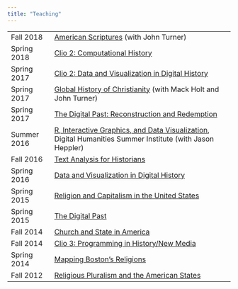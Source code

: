 ```yaml
---
title: "Teaching"
---
```


<table border="0" cellspacing="5" cellpadding="5">
  <tr><td class="semester">Fall 2018</td> <td><a href="https://historyarthistory.gmu.edu/courses/hist389/course_sections/36671">American Scriptures</a> (with John Turner)</td></tr>
  <tr><td class="semester">Spring 2018</td> <td><a href="http://lincolnmullen.com/courses/clio2.2018/">Clio 2: Computational History</a></td></tr>
  <tr><td class="semester">Spring 2017</td> <td><a href="http://lincolnmullen.com/courses/clio2.2017/">Clio 2: Data and Visualization in Digital History</a></td></tr>
  <tr><td class="semester">Spring 2017</td> <td><a href="http://lincolnmullen.com/files/Global-History-Christianity.spring-2017.pdf">Global History of Christianity</a> (with Mack Holt and John Turner)</td></tr>
  <tr><td class="semester">Spring 2017</td> <td><a href="http://lincolnmullen.com/courses/digital-past.2017/">The Digital Past: Reconstruction and Redemption</a></td></tr>
  <tr><td class="semester">Summer 2016</td> <td><a href="http://lincolnmullen.com/files/Heppler_Mullen-DHSI.pdf">R, Interactive Graphics, and Data Visualization</a>, Digital Humanities Summer Institute (with Jason Heppler)</td></tr>
  <tr><td class="semester">Fall 2016</td> <td><a href="http://lincolnmullen.com/courses/text-analysis.2016/">Text Analysis for Historians</a></td></tr>
  <tr><td class="semester">Spring 2016</td> <td><a href="http://lincolnmullen.com/courses/data-dh.2016/">Data and Visualization in Digital History</a></td></tr>
  <tr><td class="semester">Spring 2015</td> <td><a href="http://lincolnmullen.com/courses/religion-capitalism.2015/">Religion and Capitalism in the United States</a></td></tr>
  <tr><td class="semester">Spring 2015</td> <td><a href="http://lincolnmullen.com/courses/digital-past-2015/">The Digital Past</a></td></tr>
  <tr><td class="semester">Fall 2014</td> <td><a href="http://lincolnmullen.com/courses/church-state.2014/">Church and State in America</a></td></tr>
  <tr><td class="semester">Fall 2014</td> <td><a href="http://lincolnmullen.com/courses/clio3.2014/">Clio 3: Programming in History/New Media</a></td></tr>
  <tr><td class="semester">Spring 2014</td> <td><a href="http://lincolnmullen.com/files/religion-19c-dh.pdf">Mapping Boston&rsquo;s Religions</a></td></tr>
  <tr><td class="semester">Fall 2012</td> <td><a href="http://lincolnmullen.com/files/religious-pluralism.syllabus.2012-fall.pdf">Religious Pluralism and the American States</a></td></tr>
</table>

